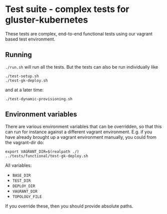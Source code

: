 # Test suite - complex tests for gluster-kubernetes

These tests are complex, end-to-end functional tests using
our vagrant based test environment.

## Running

`./run.sh` will run all the tests. But the tests
can also be run individually like

```
./test-setup.sh
./test-gk-deploy.sh
```

and at a later time:

```
./test-dynamic-provisioning.sh
```

## Environment variables

There are various environment variables that can be
overridden, so that this can run for instance against
a different vagrant environment. E.g. if you have
already brought up a vagrant environment manually,
you could from the vagrant-dir do:

```
export VAGRANT_DIR=$(realpath ./)
../tests/functional/test-gk-deploy.sh
```

All variables:
- `BASE_DIR`
- `TEST_DIR`
- `DEPLOY_DIR`
- `VAGRANT_DIR`
- `TOPOLOGY_FILE`

If you override these, then you should provide absolute paths.
